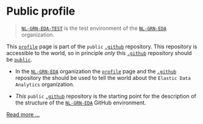 # Public profile

> [`NL-GRN-EDA-TEST`](https://github.com/NL-GRN-EDA-TEST) is the test environment of the [`NL-GRN-EDA`](https://github.com/NL-GRN-EDA) organization.

This [`profile`](https://github.com/NL-GRN-EDA-TEST/.github/profile/README.md) page is part of the `public` [`.github`](https://github.com/NL-GRN-EDA-TEST/.github) repository. This repository is accessible to the world, so in principle *only* this [`.github`](https://github.com/NL-GRN-EDA-TEST/.github) repository should be [`public`](https://github.com/NL-GRN-EDA-TEST/.github). 

- In the [`NL-GRN-EDA`](https://github.com/NL-GRN-EDA) organization the [`profile`](https://github.com/NL-GRN-EDA/.github/profile/README.md) page and the
[`.github`](https://github.com/NL-GRN-EDA/.github) repository the should be used to tell the world about the `Elastic Data Analytics` organization. 

- *This* `public` [`.github`](https://github.com/NL-GRN-EDA-TEST/.github) repository is the starting point for the description of the structure of the
[`NL-GRN-EDA`](https://github.com/NL-GRN-EDA) GitHub environment.

[Read more ...](https://github.com/NL-GRN-EDA-TEST/.github)
